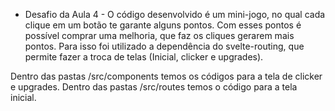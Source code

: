 * Desafio da Aula 4 - 
O código desenvolvido é um mini-jogo, no qual cada clique em um botão te garante alguns pontos.
Com esses pontos é possível comprar uma melhoria, que faz os cliques gerarem mais pontos.
Para isso foi utilizado a dependência do svelte-routing, que permite fazer a troca de telas (Inicial, clicker e upgrades).

Dentro das pastas /src/components temos os códigos para a tela de clicker e upgrades.
Dentro das pastas /src/routes temos o código para a tela inicial.
